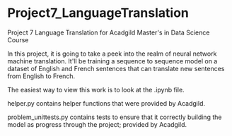 # Project7_LanguageTranslation
Project 7 Language Translation for Acadgild Master's in Data Science Course

In this project, it is going to take a peek into the realm of neural network machine
translation. It'll be training a sequence to sequence model on a dataset of English and French
sentences that can translate new sentences from English to French.

The easiest way to view this work is to look at the .ipynb file.

helper.py contains helper functions that were provided by Acadgild.

problem_unittests.py contains tests to ensure that it correctly building the model as progress through the project; provided by Acadgild.
